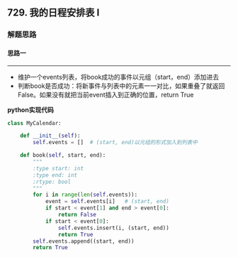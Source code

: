 ## 729. 我的日程安排表 I
### 解题思路
#### 思路一
****
- 维护一个events列表，将book成功的事件以元组（start，end）添加进去
- 判断book是否成功：将新事件与列表中的元素一一对比，如果重叠了就返回False。如果没有就把当前event插入到正确的位置，return True

**python实现代码**

```python
class MyCalendar:

    def __init__(self):
        self.events = []  # (start, end)以元组的形式加入到列表中

    def book(self, start, end):
        """
        :type start: int
        :type end: int
        :rtype: bool
        """
        for i in range(len(self.events)):
            event = self.events[i]   # (start, end)
            if start < event[1] and end > event[0]:
                return False
            if start < event[0]:
                self.events.insert(i, (start, end))
                return True
        self.events.append((start, end))
        return True
        

```


